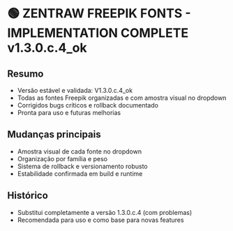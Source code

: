 # 🟢 ZENTRAW FREEPIK FONTS - IMPLEMENTATION COMPLETE v1.3.0.c.4_ok

## Resumo
- Versão estável e validada: V1.3.0.c.4_ok
- Todas as fontes Freepik organizadas e com amostra visual no dropdown
- Corrigidos bugs críticos e rollback documentado
- Pronta para uso e futuras melhorias

## Mudanças principais
- Amostra visual de cada fonte no dropdown
- Organização por família e peso
- Sistema de rollback e versionamento robusto
- Estabilidade confirmada em build e runtime

## Histórico
- Substitui completamente a versão 1.3.0.c.4 (com problemas)
- Recomendada para uso e como base para novas features
